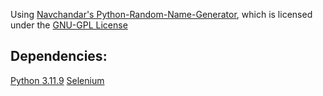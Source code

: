 Using [Navchandar's Python-Random-Name-Generator](https://github.com/navchandar/Python-Random-Name-Generator), which is licensed under the [GNU-GPL License](https://github.com/navchandar/Python-Random-Name-Generator/blob/master/LICENSE)

## Dependencies:
[Python 3.11.9](https://www.python.org/)
[Selenium](https://pypi.org/project/selenium/)
